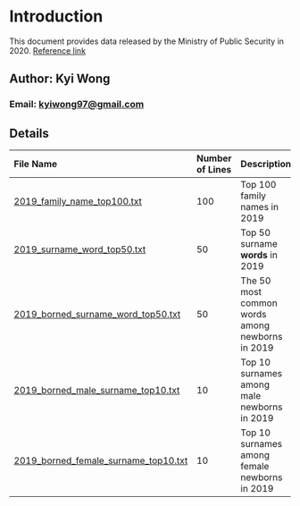 # Introduction

This document provides data released by the Ministry of Public Security in 2020. [Reference link](https://app.mps.gov.cn/gdnps/pc/content.jsp?id=7478899)

## Author: Kyi Wong

### Email: kyiwong97@gmail.com

## Details

| File Name                                   | Number of Lines | Description                                      |
|:-------------------------------------------|:----------------|:------------------------------------------------|
| [2019_family_name_top100.txt](./2019_family_name_top100.txt) | 100            | Top 100 family names in 2019                   |
| [2019_surname_word_top50.txt](./2019_surname_word_top50.txt) | 50             | Top 50 surname **words** in 2019               |
| [2019_borned_surname_word_top50.txt](./2019_borned_surname_word_top50.txt) | 50             | The 50 most common words among newborns in 2019|
| [2019_borned_male_surname_top10.txt](./2019_borned_male_surname_top10.txt) | 10             | Top 10 surnames among male newborns in 2019    |
| [2019_borned_female_surname_top10.txt](./2019_borned_female_surname_top10.txt) | 10             | Top 10 surnames among female newborns in 2019  |
